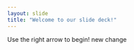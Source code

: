 ```yaml
---
layout: slide
title: "Welcome to our slide deck!"
---
```


Use the right arrow to begin! new change
